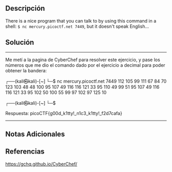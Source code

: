 ## Descripción

There is a nice program that you can talk to by using this command in a shell: `$ nc mercury.picoctf.net 7449`, but it doesn't speak English...
## Solución

***
Me metí a la pagina de CyberChef para resolver este ejercicio, y pase los números que me dio el comando dado por el ejercicio a decimal para poder obtener la bandera:

┌──(kali㉿kali)-[~]
└─$ nc mercury.picoctf.net 7449 
112 
105 
99 
111 
67 
84 
70 
123 
103 
48 
48 
100 
95 
107 
49 
116 
116 
121 
33 
95 
110 
49 
99 
51 
95 
107 
49 
116 
116 
121 
33 
95 
102 
50 
100 
55 
99 
97 
102 
97 
125 
10 
                                                                        
┌──(kali㉿kali)-[~]
└─$  

Respuesta: picoCTF{g00d_k1tty!_n1c3_k1tty!_f2d7cafa}

***

## Notas Adicionales

## Referencias

https://gchq.github.io/CyberChef/